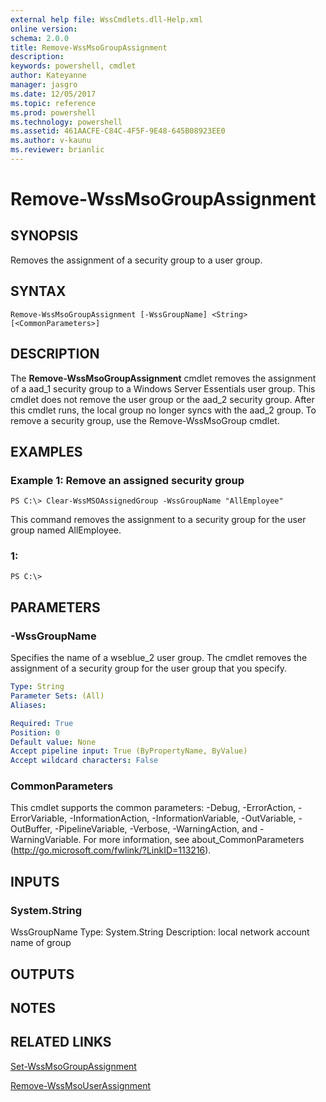 ```yaml
---
external help file: WssCmdlets.dll-Help.xml
online version: 
schema: 2.0.0
title: Remove-WssMsoGroupAssignment
description: 
keywords: powershell, cmdlet
author: Kateyanne
manager: jasgro
ms.date: 12/05/2017
ms.topic: reference
ms.prod: powershell
ms.technology: powershell
ms.assetid: 461AACFE-C84C-4F5F-9E48-645B08923EE0
ms.author: v-kaunu
ms.reviewer: brianlic
---
```


# Remove-WssMsoGroupAssignment

## SYNOPSIS
Removes the assignment of a security group to a user group.

## SYNTAX

```
Remove-WssMsoGroupAssignment [-WssGroupName] <String> [<CommonParameters>]
```

## DESCRIPTION
The **Remove-WssMsoGroupAssignment** cmdlet removes the assignment of a aad_1 security group to a Windows Server Essentials user group.
This cmdlet does not remove the user group or the aad_2 security group.
After this cmdlet runs, the local group no longer syncs with the aad_2 group.
To remove a security group, use the Remove-WssMsoGroup cmdlet.

## EXAMPLES

### Example 1: Remove an assigned security group
```
PS C:\> Clear-WssMSOAssignedGroup -WssGroupName "AllEmployee"
```

This command removes the assignment to a security group for the user group named AllEmployee.

### 1:
```
PS C:\>
```

## PARAMETERS

### -WssGroupName
Specifies the name of a wseblue_2 user group.
The cmdlet removes the assignment of a security group for the user group that you specify.

```yaml
Type: String
Parameter Sets: (All)
Aliases: 

Required: True
Position: 0
Default value: None
Accept pipeline input: True (ByPropertyName, ByValue)
Accept wildcard characters: False
```

### CommonParameters
This cmdlet supports the common parameters: -Debug, -ErrorAction, -ErrorVariable, -InformationAction, -InformationVariable, -OutVariable, -OutBuffer, -PipelineVariable, -Verbose, -WarningAction, and -WarningVariable. For more information, see about_CommonParameters (http://go.microsoft.com/fwlink/?LinkID=113216).

## INPUTS

### System.String
WssGroupName
Type: System.String
Description: local network account name of group

## OUTPUTS

## NOTES

## RELATED LINKS

[Set-WssMsoGroupAssignment](./Set-WssMsoGroupAssignment.md)

[Remove-WssMsoUserAssignment](./Remove-WssMsoUserAssignment.md)

